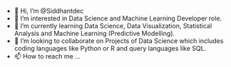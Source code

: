 - 👋 Hi, I’m @Siddhantdec
- 👀 I’m interested in Data Science and Machine Learning Developer role.
- 🌱 I’m currently learning Data Science, Data Visualization, Statistical Analysis and Machine Learning (Predictive Modelling).
- 💞️ I’m looking to collaborate on Projects of Data Science which includes coding languages like Python or R and query languages like SQL.
- 📫 How to reach me ...

<!---
Siddhantdec/Siddhantdec is a ✨ special ✨ repository because its `README.md` (this file) appears on your GitHub profile.
You can click the Preview link to take a look at your changes.
--->
